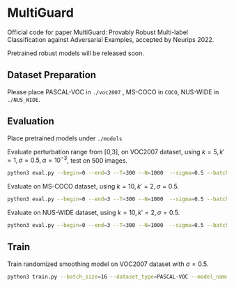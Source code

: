 # MultiGuard

Official code for paper MultiGuard: Provably Robust Multi-label Classification against Adversarial Examples, accepted by Neurips 2022.

Pretrained robust models will be released soon.

## Dataset Preparation

Please place PASCAL-VOC in `./voc2007` , MS-COCO in `COCO`, NUS-WIDE in `./NUS_WIDE`.

## Evaluation

Place pretrained models under `./models`

Evaluate perturbation range from [0,3], on VOC2007 dataset, using $k=5,k'=1,\sigma=0.5,\alpha=10^{-3}$, test on 500 images. 

```bash
python3 eval.py --begin=0 --end=3 --T=300 --N=1000  --sigma=0.5 --batch_size=32 --k=5 --k_prime=1 --alpha=0.001 --record=test_voc_result.txt --dataset_type=PASCAL-VOC --model_name=tresnet_xl --model_path=./models/voc_asl_0.5.pth --M=500
```

Evaluate on MS-COCO dataset, using $k=10,k'=2,\sigma=0.5$. 

```bash
python3 eval.py --begin=0 --end=3 --T=300 --N=1000  --sigma=0.5 --batch_size=32 --k=10 --k_prime=2 --alpha=0.001 --record=test_coco_result.txt --dataset_type=MS-COCO --model_name=tresnet_l --model_path=./models/coco_asl_0.5.pth --M=500
```

Evaluate on NUS-WIDE dataset, using $k=10,k'=2,\sigma=0.5$. 

```bash
python3 eval.py --begin=0 --end=3 --T=300 --N=1000  --sigma=0.5 --batch_size=32 --k=10 --k_prime=2 --alpha=0.001 --record=test_nus_result.txt --dataset_type=NUS-WIDE --model_name=tresnet_l --model_path=./models/nus_asl_0.5.pth --M=500
```

## Train

Train randomized smoothing model on VOC2007 dataset with $\sigma=0.5$.

```bash
python3 train.py --batch_size=16 --dataset_type=PASCAL-VOC --model_name=tresnet_xl --sigma=0.5 --log=train_voc.txt
```
